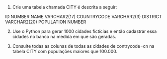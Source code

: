 1. Crie uma tabela chamada CITY é descrita a seguir:

ID NUMBER
NAME VARCHAR2(17)
COUNTRYCODE VARCHAR2(3)
DISTRICT VARCHAR2(20)
POPULATION NUMBER

2. Use o Python para gerar 1000 cidades fictícias e então cadastrar essa cidades no banco na medida em que são geradas.

3. Consulte todas as colunas de todas as cidades de contrycode=cn na tabela CITY
   com populações maiores que 100.000. 
